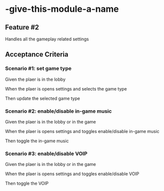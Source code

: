 # -give-this-module-a-name

## Feature #2

Handles all the gameplay related settings

## Acceptance Criteria

### Scenario #1: set game type

  Given the plaer is in the lobby

  When the plaer is opens settings
  and selects the game type

  Then update the selected game type
  

### Scenario #2: enable/disable in-game music

  Given the plaer is in the lobby or in the game

  When the plaer is opens settings
  and toggles enable/disable in-game music

  Then toggle the in-game music
  
### Scenario #3: enable/disable VOIP

  Given the plaer is in the lobby or in the game

  When the plaer is opens settings
  and toggles enable/disable VOIP

  Then toggle the VOIP
